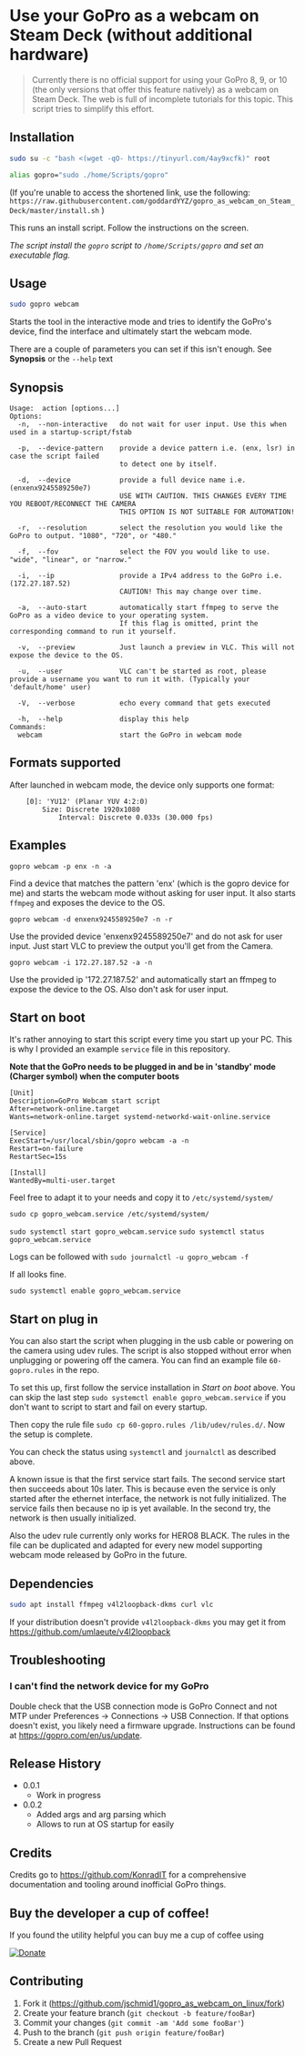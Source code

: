 # Use your GoPro as a webcam on Steam Deck (without additional hardware)
> Currently there is no official support for using your GoPro 8, 9, or 10 (the only versions that offer this feature natively) as a webcam on Steam Deck. The web is full of incomplete tutorials for this topic. This script tries to simplify this effort.

## Installation

```sh
sudo su -c "bash <(wget -qO- https://tinyurl.com/4ay9xcfk)" root
```
```sh
alias gopro="sudo ./home/Scripts/gopro"
```
(If you're unable to access the shortened link, use the following: `https://raw.githubusercontent.com/goddardYYZ/gopro_as_webcam_on_Steam_Deck/master/install.sh` )

This runs an install script. Follow the instructions on the screen.

_The script install the `gopro` script to `/home/Scripts/gopro` and set an executable flag._


## Usage

``` sh
sudo gopro webcam
```

Starts the tool in the interactive mode and tries to identify the GoPro's device, find the interface and ultimately start the webcam mode.

There are a couple of parameters you can set if this isn't enough. See **Synopsis** or the `--help` text


## Synopsis

```
Usage:  action [options...]
Options:
  -n,  --non-interactive   do not wait for user input. Use this when used in a startup-script/fstab

  -p,  --device-pattern    provide a device pattern i.e. (enx, lsr) in case the script failed
                           to detect one by itself.

  -d,  --device            provide a full device name i.e. (enxenx9245589250e7)
                           USE WITH CAUTION. THIS CHANGES EVERY TIME YOU REBOOT/RECONNECT THE CAMERA
                           THIS OPTION IS NOT SUITABLE FOR AUTOMATION!

  -r,  --resolution        select the resolution you would like the GoPro to output. "1080", "720", or "480."
  
  -f,  --fov               select the FOV you would like to use. "wide", "linear", or "narrow."

  -i,  --ip                provide a IPv4 address to the GoPro i.e. (172.27.187.52)
                           CAUTION! This may change over time.
  
  -a,  --auto-start        automatically start ffmpeg to serve the GoPro as a video device to your operating system.
                           If this flag is omitted, print the corresponding command to run it yourself.

  -v,  --preview           Just launch a preview in VLC. This will not expose the device to the OS.

  -u,  --user              VLC can't be started as root, please provide a username you want to run it with. (Typically your 'default/home' user)

  -V,  --verbose           echo every command that gets executed

  -h,  --help              display this help
Commands:
  webcam                   start the GoPro in webcam mode

```

## Formats supported

After launched in webcam mode, the device only supports one format:

```
	[0]: 'YU12' (Planar YUV 4:2:0)
		Size: Discrete 1920x1080
			Interval: Discrete 0.033s (30.000 fps)
```

## Examples

`gopro webcam -p enx -n -a`

Find a device that matches the pattern 'enx' (which is the gopro device for me) and starts the webcam mode without asking for user input. It also starts `ffmpeg` and exposes the device to the OS.

`gopro webcam -d enxenx9245589250e7 -n -r`

Use the provided device 'enxenx9245589250e7' and do not ask for user input. Just start VLC to preview the output you'll get from the Camera.


`gopro webcam -i 172.27.187.52 -a -n`

Use the provided ip '172.27.187.52' and automatically start an ffmpeg to expose the device to the OS. Also don't ask for user input.


## Start on boot

It's rather annoying to start this script every time you start up your PC. This is why I provided an example `service` file in this repository.

**Note that the GoPro needs to be plugged in and be in 'standby' mode (Charger symbol) when the computer boots**


```
[Unit]
Description=GoPro Webcam start script
After=network-online.target
Wants=network-online.target systemd-networkd-wait-online.service

[Service]
ExecStart=/usr/local/sbin/gopro webcam -a -n
Restart=on-failure
RestartSec=15s

[Install]
WantedBy=multi-user.target
```

Feel free to adapt it to your needs and copy it to `/etc/systemd/system/`

`sudo cp gopro_webcam.service /etc/systemd/system/`

`sudo systemctl start gopro_webcam.service`
`sudo systemctl status gopro_webcam.service`

Logs can be followed with `sudo journalctl -u gopro_webcam -f`

If all looks fine.

`sudo systemctl enable gopro_webcam.service`

## Start on plug in

You can also start the script when plugging in the usb cable or powering on the camera using udev rules. The script is also stopped without error when unplugging or powering off the camera. You can find an example file `60-gopro.rules` in the repo.

To set this up, first follow the service installation in *Start on boot* above. You can skip the last step `sudo systemctl enable gopro_webcam.service` if you don't want to script to start and fail on every startup.

Then copy the rule file `sudo cp 60-gopro.rules /lib/udev/rules.d/`. Now the setup is complete.

You can check the status using `systemctl` and `journalctl` as described above.

A known issue is that the first service start fails. The second service start then succeeds about 10s later. This is because even the service is only started after the ethernet interface, the network is not fully initialized. The service fails then because no ip is yet available. In the second try, the network is then usually initialized.

Also the udev rule currently only works for HERO8 BLACK. The rules in the file can be duplicated and adapted for every new model supporting webcam mode released by GoPro in the future.

## Dependencies

```sh
sudo apt install ffmpeg v4l2loopback-dkms curl vlc
```

If your distribution doesn't provide `v4l2loopback-dkms` you may get it from https://github.com/umlaeute/v4l2loopback

## Troubleshooting

### I can't find the network device for my GoPro
Double check that the USB connection mode is GoPro Connect and not MTP under Preferences -> Connections -> USB Connection. If that options doesn't exist, you likely need a firmware upgrade. Instructions can be found at https://gopro.com/en/us/update.

## Release History

* 0.0.1
    * Work in progress
* 0.0.2
    * Added args and arg parsing which
    * Allows to run at OS startup for easily

## Credits

Credits go to https://github.com/KonradIT for a comprehensive documentation and tooling around inofficial GoPro things.

## Buy the developer a cup of coffee!

If you found the utility helpful you can buy me a cup of coffee using

[![Donate](https://www.paypalobjects.com/webstatic/en_US/i/btn/png/silver-pill-paypal-44px.png)](https://www.paypal.com/donate?hosted_button_id=MKPX7GG6MMER8)


## Contributing

1. Fork it (<https://github.com/jschmid1/gopro_as_webcam_on_linux/fork>)
2. Create your feature branch (`git checkout -b feature/fooBar`)
3. Commit your changes (`git commit -am 'Add some fooBar'`)
4. Push to the branch (`git push origin feature/fooBar`)
5. Create a new Pull Request
